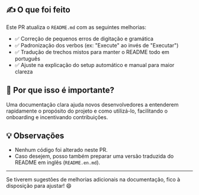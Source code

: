 ## ✍️ O que foi feito

Este PR atualiza o `README.md` com as seguintes melhorias:

- ✅ Correção de pequenos erros de digitação e gramática
- ✅ Padronização dos verbos (ex: "Execute" ao invés de "Executar")
- ✅ Tradução de trechos mistos para manter o README todo em português
- ✅ Ajuste na explicação do setup automático e manual para maior clareza

## 🎯 Por que isso é importante?

Uma documentação clara ajuda novos desenvolvedores a entenderem rapidamente o propósito do projeto e como utilizá-lo, facilitando o onboarding e incentivando contribuições.

## 💡 Observações

- Nenhum código foi alterado neste PR.
- Caso desejem, posso também preparar uma versão traduzida do README em inglês (`README.en.md`).

---

Se tiverem sugestões de melhorias adicionais na documentação, fico à disposição para ajustar! 😄
